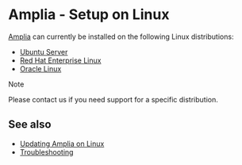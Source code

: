 ﻿# Amplia - Setup on Linux

[Amplia](../../index.md) can currently be installed on the following Linux distributions:

* [Ubuntu Server](install-ubuntu.md)
* [Red Hat Enterprise Linux](install-rhel.md)
* [Oracle Linux](install-oracle.md)

> [!NOTE]
> Please contact us if you need support for a specific distribution.

## See also

* [Updating Amplia on Linux](update.md)
* [Troubleshooting](troubleshoot/index.md)
